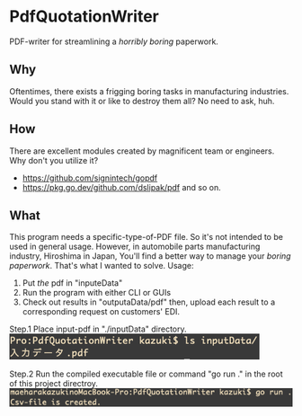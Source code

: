 # PdfQuotationWriter
PDF-writer for streamlining a *horribly boring* paperwork.


## Why
Oftentimes, there exists a frigging boring tasks in manufacturing industries. Would you stand with it or like to destroy them all? No need to ask, huh.


## How
There are excellent modules created by magnificent team or engineers. Why don't you utilize it?
- https://github.com/signintech/gopdf
- https://pkg.go.dev/github.com/dslipak/pdf
and so on.


## What
This program needs a specific-type-of-PDF file. So it's not intended to be used in general usage.
However, in automobile parts manufacturing industry, Hiroshima in Japan, You'll find a better way to manage your *boring paperwork*. That's what I wanted to solve.
Usage:
1. Put *the* pdf in "inputeData"
2. Run the program with either CLI or GUIs
3. Check out results in "outputaData/pdf"
then, upload each result to a corresponding request on customers' EDI.


Step.1
Place input-pdf in "./inputData" directory.
![iamge_1](https://github.com/Kazuki-Maehara/PdfQuotationWriter/blob/image/image_1.png "image_1")

Step.2
Run the compiled executable file or command "go run ." in the root of this project directroy.
![iamge_2](https://github.com/Kazuki-Maehara/PdfQuotationWriter/blob/image/image_2.png "image_2")
